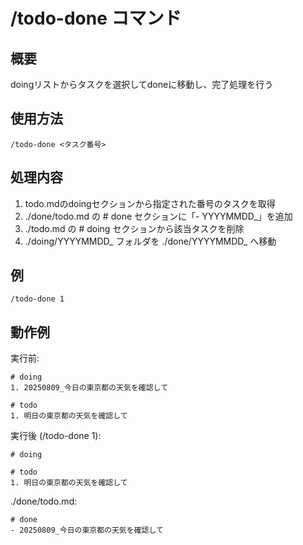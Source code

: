 # /todo-done コマンド

## 概要
doingリストからタスクを選択してdoneに移動し、完了処理を行う

## 使用方法
```
/todo-done <タスク番号>
```

## 処理内容
1. todo.mdのdoingセクションから指定された番号のタスクを取得
2. ./done/todo.md の # done セクションに「- YYYYMMDD_<todo>」を追加
3. ./todo.md の # doing セクションから該当タスクを削除
4. ./doing/YYYYMMDD_<todo> フォルダを ./done/YYYYMMDD_<todo> へ移動

## 例
```
/todo-done 1
```

## 動作例
実行前:
```
# doing
1. 20250809_今日の東京都の天気を確認して

# todo
1. 明日の東京都の天気を確認して
```

実行後 (/todo-done 1):
```
# doing

# todo
1. 明日の東京都の天気を確認して
```

./done/todo.md:
```
# done
- 20250809_今日の東京都の天気を確認して
```
